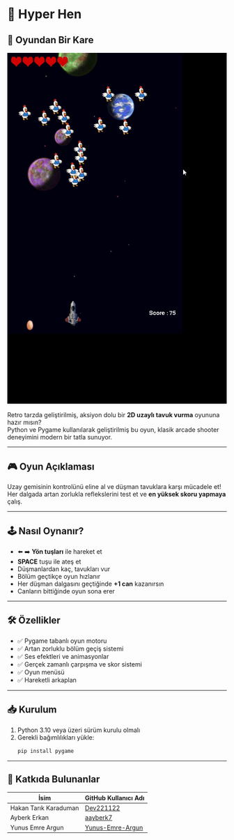 # 🐔 Hyper Hen

## 🎥 Oyundan Bir Kare

![Hyper Hen Gameplay](assets/gif2.gif)

Retro tarzda geliştirilmiş, aksiyon dolu bir **2D uzaylı tavuk vurma** oyununa hazır mısın?  
Python ve Pygame kullanılarak geliştirilmiş bu oyun, klasik arcade shooter deneyimini modern bir tatla sunuyor.

---

## 🎮 Oyun Açıklaması

Uzay gemisinin kontrolünü eline al ve düşman tavuklara karşı mücadele et!  
Her dalgada artan zorlukla reflekslerini test et ve **en yüksek skoru yapmaya** çalış.

---

## 🕹️ Nasıl Oynanır?

- ⬅️ ➡️ **Yön tuşları** ile hareket et  
- **SPACE** tuşu ile ateş et  
- Düşmanlardan kaç, tavukları vur  
- Bölüm geçtikçe oyun hızlanır  
- Her düşman dalgasını geçtiğinde **+1 can** kazanırsın  
- Canların bittiğinde oyun sona erer  

---

## 🛠️ Özellikler

- ✅ Pygame tabanlı oyun motoru  
- ✅ Artan zorluklu bölüm geçiş sistemi  
- ✅ Ses efektleri ve animasyonlar  
- ✅ Gerçek zamanlı çarpışma ve skor sistemi
- ✅ Oyun menüsü
- ✅ Hareketli arkaplan

---

## 📥 Kurulum

1. Python 3.10 veya üzeri sürüm kurulu olmalı  
2. Gerekli bağımlılıkları yükle:
   ```bash
   pip install pygame
   ```

---

## 👥 Katkıda Bulunanlar

| İsim                  | GitHub Kullanıcı Adı                                |
|------------------------|-----------------------------------------------------|
| Hakan Tarık Karaduman | [Dev221122](https://github.com/Dev221122)          |
| Ayberk Erkan          | [aayberk7](https://github.com/aayberk7)            |
| Yunus Emre Argun      | [Yunus-Emre-Argun](https://github.com/Yunus-Emre-Argun) |
